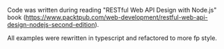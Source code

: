 Code was written during reading "RESTful Web API Design with Node.js" book (https://www.packtpub.com/web-development/restful-web-api-design-nodejs-second-edition).

All examples were rewritten in typescript and refactored to more fp style.